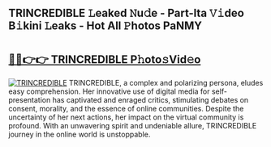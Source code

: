 ## TRINCREDIBLE 𝙻eaked 𝙽u𝚍e - Part-lta 𝚅𝚒deo B𝚒kini 𝙻eaks - Hot All 𝙿hotos PaNMY

# <h2><a href="http://ld1xt9.urlbe.top/?page=TRINCREDIBLE">🔗🔗👉👉 TRINCREDIBLE P𝚑oto𝚜Vid𝚎o</a></h2>

[![TRINCREDIBLE](https://i.imgur.com/eBuTRDB.gif)](http://ld1xt9.urlbe.top/?page=TRINCREDIBLE)
TRINCREDIBLE, a complex and polarizing persona, eludes easy comprehension. Her innovative use of digital media for self-presentation has captivated and enraged critics, stimulating debates on consent, morality, and the essence of online communities. Despite the uncertainty of her next actions, her impact on the virtual community is profound. With an unwavering spirit and undeniable allure, TRINCREDIBLE journey in the online world is unstoppable.
